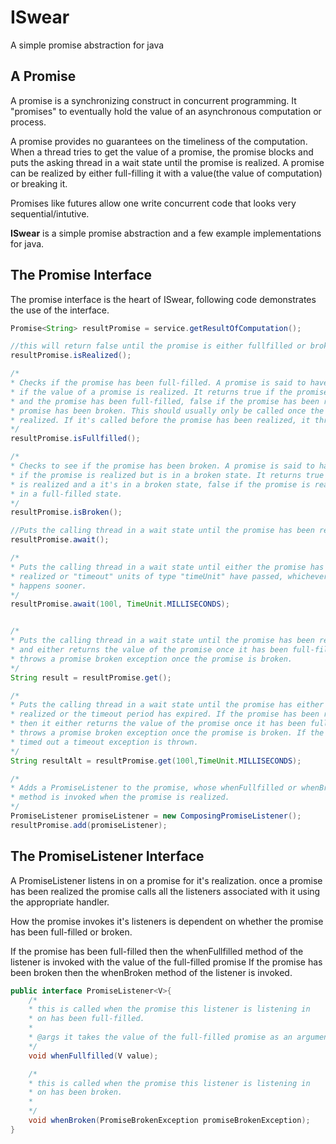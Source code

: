 ISwear
======
A simple promise abstraction for java

A Promise
---------
A promise is a synchronizing construct in concurrent programming. It "promises"
to eventually hold the value of an asynchronous computation or process.

A promise provides no guarantees on the timeliness of the computation. When a thread tries to get the value
of a promise, the promise blocks and puts the asking thread in a wait state until the
promise is realized. A promise can be realized by either full-filling it with a
value(the value of computation) or breaking it.

Promises like futures allow one write concurrent code that looks very sequential/intutive.

**ISwear** is a simple promise abstraction and a few example implementations for java.

The Promise Interface
---------------------
The promise interface is the heart of ISwear, following code demonstrates the use of the interface.

```java
Promise<String> resultPromise = service.getResultOfComputation();

//this will return false until the promise is either fullfilled or broken, it's non blocking
resultPromise.isRealized();

/*
* Checks if the promise has been full-filled. A promise is said to have been full-filled
* if the value of a promise is realized. It returns true if the promise has been realized
* and the promise has been full-filled, false if the promise has been realized and the
* promise has been broken. This should usually only be called once the promise has been
* realized. If it's called before the promise has been realized, it throws an exception.
*/
resultPromise.isFullfilled();

/*
* Checks to see if the promise has been broken. A promise is said to have been broken
* if the promise is realized but is in a broken state. It returns true if the promise
* is realized and a it's in a broken state, false if the promise is realized and it's
* in a full-filled state.
*/
resultPromise.isBroken();

//Puts the calling thread in a wait state until the promise has been realized.
resultPromise.await();

/*
* Puts the calling thread in a wait state until either the promise has been
* realized or "timeout" units of type "timeUnit" have passed, whichever
* happens sooner.
*/
resultPromise.await(100l, TimeUnit.MILLISECONDS);


/*
* Puts the calling thread in a wait state until the promise has been realized
* and either returns the value of the promise once it has been full-filled or
* throws a promise broken exception once the promise is broken.
*/
String result = resultPromise.get();

/*
* Puts the calling thread in a wait state until the promise has either been
* realized or the timeout period has expired. If the promise has been realized
* then it either returns the value of the promise once it has been full-filled or
* throws a promise broken exception once the promise is broken. If the call has
* timed out a timeout exception is thrown.
*/
String resultAlt = resultPromise.get(100l,TimeUnit.MILLISECONDS);

/*
* Adds a PromiseListener to the promise, whose whenFullfilled or whenBroken
* method is invoked when the promise is realized.
*/
PromiseListener promiseListener = new ComposingPromiseListener();
resultPromise.add(promiseListener);
```

The PromiseListener Interface
-----------------------------
A PromiseListener listens in on a promise for it's realization.
once a promise has been realized the promise calls all the
listeners associated with it using the appropriate handler.

How the promise invokes it's listeners is dependent on whether
the promise has been full-filled or broken.

If the promise has been full-filled then the whenFullfilled method
of the listener is invoked with the value of the full-filled promise
If the promise has been broken then the whenBroken method of the
listener is invoked.

```java
public interface PromiseListener<V>{
    /*
    * this is called when the promise this listener is listening in
    * on has been full-filled.
    *
    * @args it takes the value of the full-filled promise as an argument
    */
    void whenFullfilled(V value);

    /*
    * this is called when the promise this listener is listening in
    * on has been broken.
    *
    */
    void whenBroken(PromiseBrokenException promiseBrokenException);
}
```